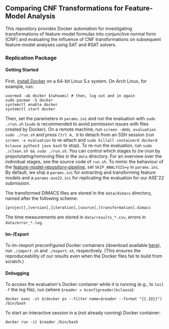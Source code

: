 ## Comparing CNF Transformations for Feature-Model Analysis

This repository provides Docker automation for investigating transformations of feature-model formulas into conjunctive normal form (CNF) and evaluating the influence of CNF transformations on subsequent feature-model analyses using SAT and #SAT solvers.

### Replication Package

#### Getting Started

First, [install Docker](https://docs.docker.com/get-docker/) on a 64-bit Linux 5.x system. On Arch Linux, for example, run:

```
usermod -aG docker $(whoami) # then, log out and in again
sudo pacman -S docker
systemctl enable docker
systemctl start docker
```

Then, set the parameters in `params.ini` and run the evaluation with `sudo ./run.sh` (`sudo` is recommended to avoid permission issues with files created by Docker).
On a remote machine, run `screen -dmSL evaluation sudo ./run.sh` and press `Ctrl A, D` to detach from an SSH session (run `screen -x evaluation` to re-attach and `sudo killall containerd dockerd kclause python3 java bash` to stop).
To re-run the evaluation, run `sudo ./clean.sh && sudo ./run.sh`.
You can control which stages to (re-)run by prepolutating/removing files in the `data` directory.
For an overview over the individual stages, see the source code of `run.sh`.
To mimic the behaviour of the [feature-model-repository-pipeline](https://github.com/ekuiter/feature-model-repository-pipeline), set `SKIP_ANALYSIS=y` in `params.ini`.
By default, we ship a `params.ini` for extracting and transforming feature models and a `params-ase22.ini` for replicating the evaluation for our ASE'22 submission.

The transformed DIMACS files are stored in the `data/dimacs` directory, named after the following scheme:

```
[project],[version],[iteration],[source],[transformation].dimacs
```

The time measurements are stored in `data/results_*.csv`, errors in `data/error_*.log`.

#### Im-/Export

To im-/export preconfigured Docker containers (download available [here](https://cloud.ovgu.de/s/pLyGicS95Z98bzg)), run `./import.sh` and `./export.sh`, respectively.
(This ensures the reproduceability of our results even when the Docker files fail to build from scratch.)

#### Debugging

To access the evaluation's Docker container while it is running (e.g., to `tail -f` the log file), run (where `$reader = kconfigreader|kclause`):

```
docker exec -it $(docker ps --filter name=$reader --format "{{.ID}}") /bin/bash
```

To start an interactive session in a (not already running) Docker container:

```
docker run -it $reader /bin/bash
```
